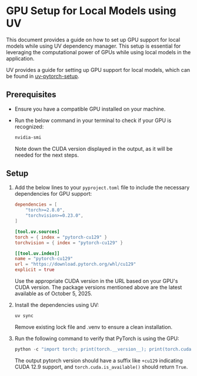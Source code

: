 # GPU Setup for Local Models using UV

This document provides a guide on how to set up GPU support for local models while using UV dependency manager.
This setup is essential for leveraging the computational power of GPUs while using local models in the application.

UV provides a guide for setting up GPU support for local models, which can be found in [uv-pytorch-setup](https://docs.astral.sh/uv/guides/integration/pytorch/).

## Prerequisites

- Ensure you have a compatible GPU installed on your machine.
- Run the below command in your terminal to check if your GPU is recognized:

  ```bash
  nvidia-smi
  ```

  Note down the CUDA version displayed in the output, as it will be needed for the next steps.

## Setup

1. Add the below lines to your `pyproject.toml` file to include the necessary dependencies for GPU support:

   ```toml
   dependencies = [
       "torch>=2.8.0",
       "torchvision>=0.23.0",
   ]

   [tool.uv.sources]
   torch = { index = "pytorch-cu129" }
   torchvision = { index = "pytorch-cu129" }

   [[tool.uv.index]]
   name = "pytorch-cu129"
   url = "https://download.pytorch.org/whl/cu129"
   explicit = true
   ```

   Use the appropriate CUDA version in the URL based on your GPU's CUDA version.
   The package versions mentioned above are the latest available as of October 5, 2025.

2. Install the dependencies using UV:

   ```bash
   uv sync
   ```

   Remove existing lock file and .venv to ensure a clean installation.

3. Run the following command to verify that PyTorch is using the GPU:

   ```python
   python -c "import torch; print(torch.__version__); print(torch.cuda.is_available())"
   ```

   The output pytorch version should have a suffix like `+cu129` indicating CUDA 12.9 support, and
   `torch.cuda.is_available()` should return `True`.
